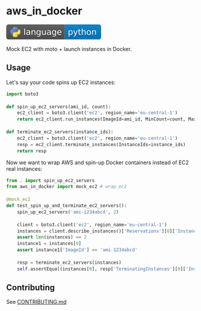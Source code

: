 # aws_in_docker

[![Python](docs/img/badges/language.svg)](https://devdocs.io/python/)

Mock EC2 with moto + launch instances in Docker.

## Usage

Let's say your code spins up EC2 instances:

```py
import boto3

def spin_up_ec2_servers(ami_id, count):
    ec2_client = boto3.client('ec2', region_name='eu-central-1')
    return ec2_client.run_instances(ImageId=ami_id, MinCount=count, MaxCount=count)

def terminate_ec2_servers(instance_ids):
    ec2_client = boto3.client('ec2', region_name='eu-central-1')
    resp = ec2_client.terminate_instances(InstanceIds=instance_ids)
    return resp
```

Now we want to wrap AWS and spin-up Docker containers instead of EC2 real instances:

```py
from . import spin_up_ec2_servers
from aws_in_docker import mock_ec2 # wrap_ec2

@mock_ec2
def test_spin_up_and_terminate_ec2_servers():
    spin_up_ec2_servers('ami-1234abcd', 2)

    client = boto3.client('ec2', region_name='eu-central-1')
    instances = client.describe_instances()['Reservations'][0]['Instances']
    assert len(instances) == 2
    instance1 = instances[0]
    assert instance1['ImageId'] == 'ami-1234abcd'

    resp = terminate_ec2_servers(instances)
    self.assertEqual(instances[0], resp['TerminatingInstances'][0]['InstanceId'])
```

## Contributing

See [CONTRIBUTING.md](CONTRIBUTING.md)
